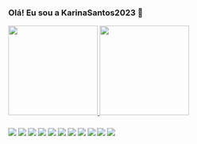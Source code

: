 ### Olá! Eu sou a KarinaSantos2023 👋

<!--
**KarinaSantos2021/KarinaSantos2021** is a ✨ _special_ ✨ repository because its `README.md` (this file) appears on your GitHub profile.

Here are some ideas to get you started:

- 🔭 I’m currently working on ... Formosa do Rio Preto-BA
- 🌱 I’m currently learning ... Json 
- 👯 I’m looking to collaborate on ... Com programas 
- 🤔 I’m looking for help with ... Tudo! Help!
- 💬 Ask me about ... Azar e má sorte!
- 📫 How to reach me: ...Correntes telepáticas 
- 😄 Pronouns: ...Eu!
- ⚡ Fun fact: ...Tenho!
-->

<div>
  <a href="https://github.com/karinasantos2012">
    <img height= "180cm" src="https://github-readme-stats.vercel.app/api?username=karinasantos2021&show_icons=true&theme=dracula&include_all_commits=true&count_private=true"/>
    <img height= "180cm" src="https://github-readme-stats.vercel.app/api/top-langs/?username=karinasantos2021&layout=compact&langts_count=16&theme=dracula"/>

###
<div>
    <a href= "https://www.gmail.com/karinasantos2021" target="_black"><img src="https://img.shields.io/badge/Gmail-D14836?style=for-the-badge&logo=gmail&logoColor=white"></a>
    <a href= "https://www.telegram.com/karinasantos2021" target="_black"><img src="https://img.shields.io/badge/Telegram-2CA5E0?style=for-the-badge&logo=telegram&logoColor=white"></a>
   <a href= "https://www.facebook.com/karinasantos2021" target="_black"><img src="https://img.shields.io/badge/Facebook-1877F2?style=for-the-badge&logo=facebook&logoColor=white"></a>
  <a href= "https://www.twitter.com/karinasantos2021" target="_black"><img src="https://img.shields.io/badge/Twitter-1DA1F2?style=for-the-badge&logo=twitter&logoColor=white"></a>
   <a href= "https://www.whatsapp.com/karinasantos2021" target="_black"><img src="https://img.shields.io/badge/WhatsApp-25D366?style=for-the-badge&logo=whatsapp&logoColor=white"></a>
   <a href= "https://www.pinterest.com/karinasantos2021" target="_black"><img src="https://aleen42.github.io/badges/src/pinterest.svg"></a>
   <a href= "https://www.instagram.com/karinasantos2021" target="_black"><img src="https://img.shields.io/badge/Instagram-E4405F?style=for-the-badge&logo=instagram&logoColor=white"></a>
   <a href= "https://www.tiktok.com/karinasantos2021" target="_black"><img src="https://img.shields.io/badge/TikTok-000000?style=for-the-badge&logo=tiktok&logoColor=white"></a>
   <a href= "https://www.django.com/karinasantos2021" target="_black"><img src="https://img.shields.io/badge/Django-092E20?style=for-the-badge&logo=django&logoColor=white"></a>
  <a href= "https://www.Udemy.com/karinasantos2021" target="_black"><img src="https://img.shields.io/badge/Udemy-EC5252?style=for-the-badge&logo=Udemy&logoColor=white"></a>
  <a href= "https://www.git.com/karinasantos2021" target="_black"><img src="https://img.shields.io/badge/GIT-E44C30?style=for-the-badge&logo=git&logoColor=white"></a>
       
